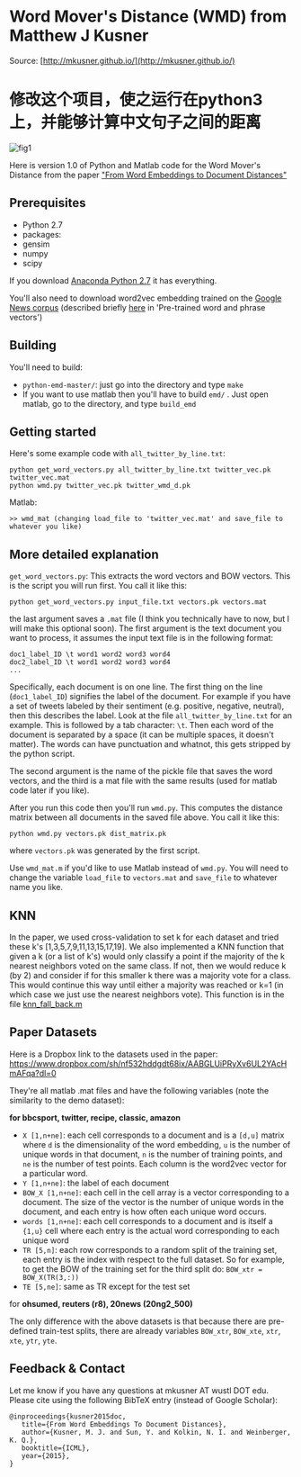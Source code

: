 # Word Mover's Distance (WMD) from Matthew J Kusner

Source: [http://mkusner.github.io/](http://mkusner.github.io/)

# 修改这个项目，使之运行在python3上，并能够计算中文句子之间的距离
![fig1](fig1.png)

Here is version 1.0 of Python and Matlab code for the Word Mover's Distance from the paper ["From Word Embeddings to Document Distances"](http://jmlr.org/proceedings/papers/v37/kusnerb15.pdf)

## Prerequisites

- Python 2.7 
- packages: 
- gensim 
- numpy 
- scipy 

If you download [Anaconda Python 2.7](http://continuum.io/downloads) it has everything. 

You'll also need to download word2vec embedding trained on the [Google News corpus](https://drive.google.com/file/d/0B7XkCwpI5KDYNlNUTTlSS21pQmM/edit?usp=sharing) (described briefly [here](https://code.google.com/p/word2vec/) in 'Pre-trained word and phrase vectors') 

## Building

You'll need to build:

- `python-emd-master/`: just go into the directory and type `make` 
- If you want to use matlab then you'll have to build `emd/` . Just open matlab, go to the directory, and type `build_emd`

## Getting started

Here's some example code with `all_twitter_by_line.txt`:

    python get_word_vectors.py all_twitter_by_line.txt twitter_vec.pk twitter_vec.mat 
    python wmd.py twitter_vec.pk twitter_wmd_d.pk 

Matlab: 

    >> wmd_mat (changing load_file to 'twitter_vec.mat' and save_file to whatever you like) 

## More detailed explanation    

`get_word_vectors.py`: This extracts the word vectors and BOW vectors. This is the script you will run first. You call it like this: 

    python get_word_vectors.py input_file.txt vectors.pk vectors.mat 

the last argument saves a `.mat` file (I think you technically have to now, but I will make this optional soon). The first argument is the text document you want to process, it assumes the input text file is in the following format: 

    doc1_label_ID \t word1 word2 word3 word4 
    doc2_label_ID \t word1 word2 word3 word4 
    ... 

Specifically, each document is on one line. The first thing on the line (`doc1_label_ID`) signifies the label of the document. For example if you have a set of tweets labeled by their sentiment (e.g. positive, negative, neutral), then this describes the label. Look at the file `all_twitter_by_line.txt` for an example. This is followed by a tab character: `\t`. Then each word of the document is separated by a space (it can be multiple spaces, it doesn't matter). The words can have punctuation and whatnot, this gets stripped by the python script. 

The second argument is the name of the pickle file that saves the word vectors, and the third is a mat file with the same results (used for matlab code later if you like). 

After you run this code then you'll run `wmd.py`. This computes the distance matrix between all documents in the saved file above. You call it like this: 

    python wmd.py vectors.pk dist_matrix.pk 

where `vectors.pk` was generated by the first script. 

Use `wmd_mat.m` if you'd like to use Matlab instead of `wmd.py`. You will need to change the variable `load_file` to `vectors.mat` and `save_file` to whatever name you like. 

## KNN

In the paper, we used cross-validation to set k for each dataset and tried these k's [1,3,5,7,9,11,13,15,17,19].  We also implemented a KNN function that given a k (or a list of k's) would only classify a point if the majority of the k nearest neighbors voted on the same class. If not, then we would reduce k (by 2) and consider if for this smaller k there was a majority vote for a class. This would continue this way until either a majority was reached or k=1 (in which case we just use the nearest neighbors vote). This function is in the file [knn_fall_back.m](https://github.com/mkusner/wmd/blob/master/knn_fall_back.m)


## Paper Datasets

Here is a Dropbox link to the datasets used in the paper: https://www.dropbox.com/sh/nf532hddgdt68ix/AABGLUiPRyXv6UL2YAcHmAFqa?dl=0

They're all matlab .mat files and have the following variables (note the similarity to the demo dataset):

**for bbcsport, twitter, recipe, classic, amazon**
- `X [1,n+ne]`: each cell corresponds to a document and is a `[d,u]` matrix where `d` is the dimensionality of the word embedding, `u` is the number of unique words in that document, `n` is the number of training points, and `ne` is the number of test points. Each column is the word2vec vector for a particular word.
- `Y [1,n+ne]`: the label of each document
- `BOW_X [1,n+ne]`: each cell in the cell array is a vector corresponding to a document. The size of the vector is the number of unique words in the document, and each entry is how often each unique word occurs.
- `words [1,n+ne]`: each cell corresponds to a document and is itself a `{1,u}` cell where each entry is the actual word corresponding to each unique word
- `TR [5,n]`: each row corresponds to a random split of the training set, each entry is the index with respect to the full dataset. So for example, to get the BOW of the training set for the third split do: `BOW_xtr = BOW_X(TR(3,:))`
- `TE [5,ne]`: same as TR except for the test set


for **ohsumed, reuters (r8), 20news (20ng2_500)**

The only difference with the above datasets is that because there are pre-defined train-test splits, there are already variables `BOW_xtr`, `BOW_xte`, `xtr`, `xte`, `ytr`, `yte`.


## Feedback & Contact

Let me know if you have any questions at mkusner AT wustl DOT edu. Please cite using the following BibTeX entry (instead of Google Scholar): 

    @inproceedings{kusner2015doc, 
       title={From Word Embeddings To Document Distances}, 
       author={Kusner, M. J. and Sun, Y. and Kolkin, N. I. and Weinberger, K. Q.}, 
       booktitle={ICML}, 
       year={2015}, 
    } 
